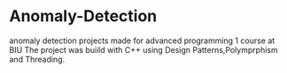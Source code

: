 # Anomaly-Detection

anomaly detection projects made for advanced programming 1 course at BIU
The project was buiild with C++ using Design Patterns,Polymprphism and Threading.
